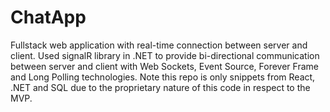 # ChatApp

Fullstack web application with real-time connection between server and client. Used signalR library in .NET to provide bi-directional communication between server and client with Web Sockets, Event Source, Forever Frame and Long Polling technologies. Note this repo is only snippets from React, .NET and SQL due to the proprietary nature of this code in respect to the MVP.

